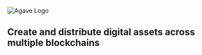 ![Agave Logo](https://github.com/saeveritt/agave/blob/master/images/agave.png?raw=true)

## Create and distribute digital assets across multiple blockchains
